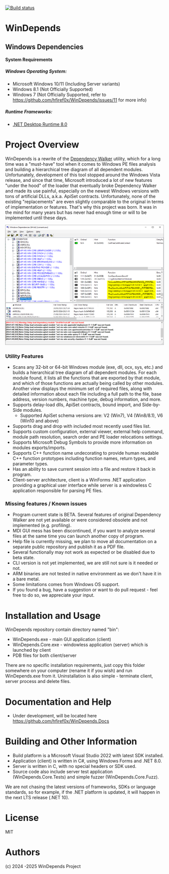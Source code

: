 [![Build status](https://ci.appveyor.com/api/projects/status/015k6sl9g3p6lfsm?svg=true)](https://ci.appveyor.com/project/hfiref0x/windepends)

# WinDepends
## Windows Dependencies

#### System Requirements

##### Windows Operating System:
+ Microsoft Windows 10/11 (Including Server variants)
+ Windows 8.1 (Not Officially Supported)
+ Windows 7 (Not Officially Supported, refer to https://github.com/hfiref0x/WinDepends/issues/11 for more info)

##### Runtime Frameworks:
+ [.NET Desktop Runtime 8.0](https://dotnet.microsoft.com/en-us/download/dotnet/8.0)


# Project Overview

WinDepends is a rewrite of the [Dependency Walker](https://www.dependencywalker.com/) utility, which for a long time was a "must-have" tool when it comes to Windows PE files analysis and building a hierarchical tree diagram of all dependent modules. Unfortunately, development of this tool stopped around the Windows Vista release, and since that time, Microsoft introduced a lot of new features "under the hood" of the loader that eventually broke Dependency Walker and made its use painful, especially on the newest Windows versions with tons of artificial DLLs, a.k.a. ApiSet contracts. Unfortunately, none of the existing "replacements" are even slightly comparable to the original in terms of implementation or features. That's why this project was born. It was in the mind for many years but has never had enough time or will to be implemented until these days.

<img src="https://raw.githubusercontent.com/hfiref0x/WinDepends.Docs/master/help/img/MainWindowConsent.png" width="1010" />

### Utility Features

* Scans any 32-bit or 64-bit Windows module (exe, dll, ocx, sys, etc.) and builds a hierarchical tree diagram of all dependent modules. For each module found, it lists all the functions that are exported by that module, and which of those functions are actually being called by other modules. Another view displays the minimum set of required files, along with detailed information about each file including a full path to the file, base address, version numbers, machine type, debug information, and more.
*  Supports delay-load dlls, ApiSet contracts, bound import, and Side-by-Side modules.
   * Supported ApiSet schema versions are: V2 (Win7), V4 (Win8/8.1), V6 (Win10 and above) 
*  Supports drag and drop with included most recently used files list.
*  Supports custom configuration, external viewer, external help command, module path resolution, search order and PE loader relocations settings.
*  Supports Microsoft Debug Symbols to provide more information on modules exports/imports.
*  Supports C++ function name undecorating to provide human readable C++ function prototypes including function names, return types, and parameter types.
*  Has an ability to save current session into a file and restore it back in program.
*  Client-server architecture, client is a WinForms .NET application providing a graphical user interface while server is a windowless C application responsible for parsing PE files.

### Missing features / Known issues

* Program current state is BETA. Several features of original Dependency Walker are not yet available or were considered obsolete and not implemented (e.g. profiling).
* MDI GUI mess has been discontinued, if you want to analyze several files at the same time you can launch another copy of program.
* Help file is currently missing, we plan to move all documentation on a separate public repository and publish it as a PDF file.
* Several functionally may not work as expected or be disabled due to beta state.
* CLI version is not yet implemented, we are still not sure is it needed or not.
* ARM binaries are not tested in native environment as we don't have it in a bare metal.
* Some limitations comes from Windows OS support.
* If you found a bug, have a suggestion or want to do pull request - feel free to do so, we appreciate your input.

# Installation and Usage

WinDepends repository contain directory named "bin":
+ WinDepends.exe - main GUI application (client)
+ WinDepends.Core.exe - windowless application (server) which is launched by client
+ PDB files for both client/server

There are no specific installation requirements, just copy this folder somewhere on your computer (rename it if you wish) and run WinDepends.exe from it. Uninstallation is also simple - terminate client, server process and delete files.

# Documentation and Help

* Under development, will be located here https://github.com/hfiref0x/WinDepends.Docs

# Building and Other Information

+ Build platform is a Microsoft Visual Studio 2022 with latest SDK installed.
+ Application (client) is written in C#, using Windows Forms and .NET 8.0.
+ Server is written in C, with no special headers or SDK used.
+ Source code also include server test application (WinDepends.Core.Tests) and simple fuzzer (WinDepends.Core.Fuzz).

We are not chasing the latest versions of frameworks, SDKs or language standards, so for example, if the .NET platform is updated, it will happen in the next LTS release (.NET 10).

# License

MIT

# Authors

(c) 2024 -2025 WinDepends Project
